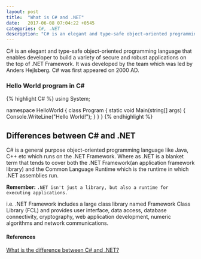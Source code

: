 ```yaml
---
layout: post
title:  "What is C# and .NET"
date:   2017-06-08 07:04:22 +0545
categories: C#, .NET
description: "C# is an elegant and type-safe object-oriented programming language that enables developer to build a variety of secure and robust applications on the top of .NET Framework."
---
```


C# is an elegant and type-safe object-oriented programming language that enables developer to build a variety of secure and robust applications on the top of .NET Framework. It was developed by the team which was led by Anders Hejlsberg. C# was first appeared on 2000 AD.

<h3>Hello World program in C#</h3>
{% highlight C# %}
using System;

namespace HelloWorld
{
    class Program
    {
        static void Main(string[] args)
        {
            Console.WriteLine("Hello World!");
        }
    }
}
{% endhighlight %}


<h2>Differences between C# and .NET</h2>

C# is a general purpose object-oriented programming language like Java, C++ etc which runs on the .NET Framework.
Where as .NET is a blanket term that tends to cover both the .NET Framework(an application framework library) and the Common Language Runtime which is the runtime in which .NET assemblies run.

<b>Remember:</b> `.NET isn't just a library, but also a runtime for executing applications.`

i.e. .NET Framework includes a large class library named Framework Class Library (FCL) and provides user interface, data access, database connectivity, cryptography, web application development, numeric algorithms and network communications.

<h4>References</h4>

[What is the difference between C# and .NET?][links]

[links]: https://stackoverflow.com/questions/2724864/what-is-the-difference-between-c-sharp-and-net